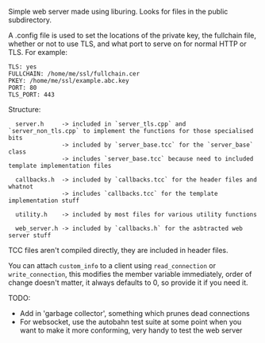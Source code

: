 Simple web server made using liburing.
Looks for files in the public subdirectory.

A .config file is used to set the locations of the private key, the fullchain file, whether or not to use TLS, and what port to serve on for normal HTTP or TLS.
For example:
```
TLS: yes
FULLCHAIN: /home/me/ssl/fullchain.cer
PKEY: /home/me/ssl/example.abc.key
PORT: 80
TLS_PORT: 443
```

Structure:
```
  server.h     -> included in `server_tls.cpp` and `server_non_tls.cpp` to implement the functions for those specialised bits
               -> included by `server_base.tcc` for the `server_base` class
               -> includes `server_base.tcc` because need to included template implementation files

  callbacks.h  -> included by `callbacks.tcc` for the header files and whatnot
               -> includes `callbacks.tcc` for the template implementation stuff

  utility.h    -> included by most files for various utility functions

  web_server.h -> included by `callbacks.h` for the asbtracted web server stuff
```

TCC files aren't compiled directly, they are included in header files.

You can attach `custom_info` to a client using `read_connection` or `write_connection`, this modifies the member variable immediately, order of change doesn't matter, it always defaults to 0, so provide it if you need it.

TODO:
 - Add in 'garbage collector', something which prunes dead connections
 - For websocket, use the autobahn test suite at some point when you want to make it more conforming, very handy to test the web server